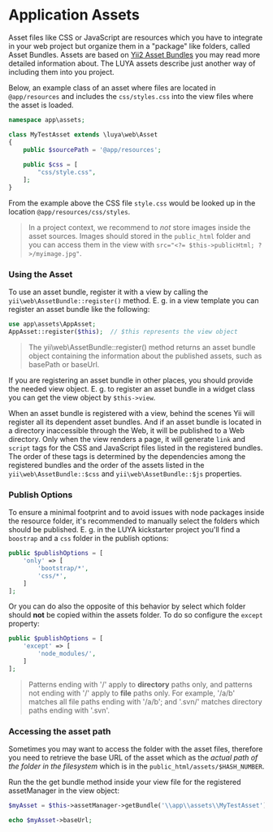 # Application Assets

Asset files like CSS or JavaScript are resources which you have to integrate in your web project but organize them in a "package" like folders, called Asset Bundles. Assets are based on [Yii2 Asset Bundles](https://www.yiiframework.com/doc-2.0/guide-structure-assets.html) you may read more detailed information about. The LUYA assets describe just another way of including them into you project.

Below, an example class of an asset where files are located in `@app/resources` and includes the `css/styles.css` into the view files where the asset is loaded.

```php
namespace app\assets;

class MyTestAsset extends \luya\web\Asset
{
    public $sourcePath = '@app/resources';
    
    public $css = [
        "css/style.css",
    ];
}
```

From the example above the CSS file `style.css` would be looked up in the location `@app/resources/css/styles`.

> In a project context, we recommend to *not* store images inside the asset sources. Images should stored in the `public_html` folder and you can access them in the view with `src="<?= $this->publicHtml; ?>/myimage.jpg"`.

### Using the Asset

To use an asset bundle, register it with a view by calling the `yii\web\AssetBundle::register()` method. E. g. in a view template you can register an asset bundle like the following:

```php
use app\assets\AppAsset;
AppAsset::register($this);  // $this represents the view object
```

> The yii\web\AssetBundle::register() method returns an asset bundle object containing the information about the published assets, such as basePath or baseUrl.

If you are registering an asset bundle in other places, you should provide the needed view object. E. g. to register an asset bundle in a widget class you can get the view object by `$this->view`.

When an asset bundle is registered with a view, behind the scenes Yii will register all its dependent asset bundles. And if an asset bundle is located in a directory inaccessible through the Web, it will be published to a Web directory. 
Only when the view renders a page, it will generate `link` and `script` tags for the CSS and JavaScript files listed in the registered bundles. The order of these tags is determined by the dependencies among the registered bundles and the order of the assets listed in the `yii\web\AssetBundle::$css` and `yii\web\AssetBundle::$js` properties.

### Publish Options

To ensure a minimal footprint and to avoid issues with node packages inside the resource folder, it's recommended to manually select the folders which should be published. E. g. in the LUYA kickstarter project you'll find a `boostrap` and a `css` folder in the publish options:

```php
public $publishOptions = [
    'only' => [
        'bootstrap/*',
        'css/*',
    ]
];
```

Or you can do also the opposite of this behavior by select which folder should **not** be copied within the assets folder. To do so configure the `except` property:

```php
public $publishOptions = [
    'except' => [
        'node_modules/',
    ]
];
```

> Patterns ending with '/' apply to **directory** paths only, and patterns not ending with '/' apply to **file** paths only. For example, '/a/b' matches all file paths ending with '/a/b'; and '.svn/' matches directory paths ending with '.svn'.

### Accessing the asset path

Sometimes you may want to access the folder with the asset files, therefore you need to retrieve the base URL of the asset which as the *actual path of the folder in the filesystem* which is in the `public_html/assets/$HASH_NUMBER`.

Run the the get bundle method inside your view file for the registered assetManager in the view object:

```php
$myAsset = $this->assetManager->getBundle('\\app\\assets\\MyTestAsset');

echo $myAsset->baseUrl; 
```
